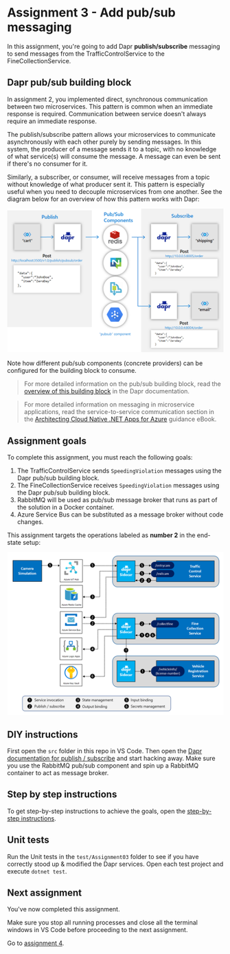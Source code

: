 # Assignment 3 - Add pub/sub messaging

In this assignment, you're going to add Dapr **publish/subscribe** messaging to send messages from the TrafficControlService to the FineCollectionService.

## Dapr pub/sub building block

In assignment 2, you implemented direct, synchronous communication between two microservices. This pattern is common when an immediate response is required. Communication between service doesn't always require an immediate response.

The publish/subscribe pattern allows your microservices to communicate asynchronously with each other purely by sending messages. In this system, the producer of a message sends it to a topic, with no knowledge of what service(s) will consume the message. A message can even be sent if there's no consumer for it.

Similarly, a subscriber, or consumer, will receive messages from a topic without knowledge of what producer sent it. This pattern is especially useful when you need to decouple microservices from one another. See the diagram below for an overview of how this pattern works with Dapr:

![](img/pub-sub.png)

Note how different pub/sub components (concrete providers) can be configured for the building block to consume.

 > For more detailed information on the pub/sub building block, read the [overview of this building block](https://docs.dapr.io/developing-applications/building-blocks/pubsub/pubsub-overview/) in the Dapr documentation. 

 > For more detailed information on messaging in microservice applications, read the service-to-service communication section in the [Architecting Cloud Native .NET Apps for Azure](https://docs.microsoft.com/dotnet/architecture/cloud-native/service-to-service-communication) guidance eBook.

## Assignment goals

To complete this assignment, you must reach the following goals:

1. The TrafficControlService sends `SpeedingViolation` messages using the Dapr pub/sub building block.
1. The FineCollectionService receives `SpeedingViolation` messages using the Dapr pub/sub building block.
1. RabbitMQ will be used as pub/sub message broker that runs as part of the solution in a Docker container.
1. Azure Service Bus can be substituted as a message broker without code changes.

This assignment targets the operations labeled as **number 2** in the end-state setup:

<img src="../img/dapr-setup.png" style="zoom: 67%;" />

## DIY instructions

First open the `src` folder in this repo in VS Code. Then open the [Dapr documentation for publish / subscribe](https://github.com/dapr/docs) and start hacking away. Make sure you use the RabbitMQ pub/sub component and spin up a RabbitMQ container to act as message broker.

## Step by step instructions

To get step-by-step instructions to achieve the goals, open the [step-by-step instructions](step-by-step.md).

## Unit tests

Run the Unit tests in the `test/Assignment03` folder to see if you have correctly stood up & modified the Dapr services. Open each test project and execute `dotnet test`.

## Next assignment

You've now completed this assignment. 

Make sure you stop all running processes and close all the terminal windows in VS Code before proceeding to the next assignment.

Go to [assignment 4](../Assignment04/README.md).
